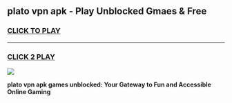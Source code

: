 
## plato vpn apk - Play Unblocked Gmaes & Free
<h3>
<a href="https://news.freeplayer.one?title=plato_vpn_apk&ref=16F">CLICK TO PLAY</a></h3>
<hr>

<h3>
<a href="https://news.freeplayer.one?title=plato_vpn_apk&ref=16F">CLICK 2 PLAY</a>
  
</h3>

<a href="https://news.freeplayer.one?title=plato_vpn_apk&ref=16F/"><img src="https://clearcache.store/games.png"></a>


**plato vpn apk games unblocked: Your Gateway to Fun and Accessible Online Gaming**
